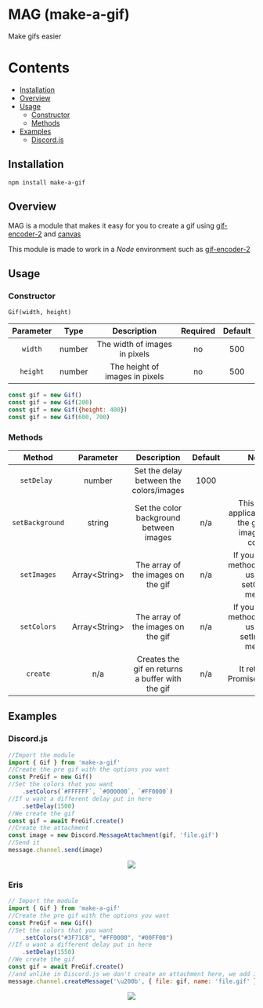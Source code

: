 # MAG (make-a-gif)

Make gifs easier

# Contents

- [Installation](#installation)
- [Overview](#overview)
- [Usage](#usage)
  - [Constructor](#constructor)
  - [Methods](#methods)
- [Examples](#expamples)
  - [Discord.js](#discord.js)

## Installation

```
npm install make-a-gif
```

## Overview

MAG is a module that makes it easy for you to create a gif using [gif-encoder-2](https://www.npmjs.com/package/gif-encoder-2) and [canvas](https://www.npmjs.com/package/canvas)

This module is made to work in a _Node_ environment such as [gif-encoder-2](https://www.npmjs.com/package/gif-encoder-2)

## Usage

### Constructor

`Gif(width, height)`

|   Parameter    |  Type   |          Description           | Required |  Default   |
| :------------: | :-----: | :----------------------------: | :------: | :--------: |
|    `width`     | number  | The width of images in pixels  |    no    |    500     |
|    `height`    | number  | The height of images in pixels |    no    |    500     |

```js
const gif = new Gif()
const gif = new Gif(200)
const gif = new Gif({height: 400})
const gif = new Gif(600, 700)
```

### Methods

|        Method        |    Parameter     |               Description               |    Default    |     Notes     |
| :------------------: | :--------------: | :-------------------------------------: | :-----------: |  :---------:  |
|      `setDelay `     |      number      | Set the delay between the colors/images |     1000      |               |
|    `setBackground`   |      string      | Set the color background between images |      n/a      |This is only applicated when the gif uses images not colors|
|      `setImages`     |   Array\<String>  |   The array of the images on the gif    |      n/a      |If you use this method you cant use the setColors method|
|      `setColors`     |   Array\<String>  |   The array of the images on the gif    |      n/a      |If you use this method you cant use the setImages method|
|       `create`       |       n/a        |Creates the gif en returns a buffer with the gif|      n/a      |It returns a Promise\<Buffer>|

## Examples

### Discord.js

```js
//Import the module
import { Gif } from 'make-a-gif'
//Create the pre gif with the options you want
const PreGif = new Gif()
//Set the colors that you want
    .setColors(`#FFFFFF`, `#000000`, `#FF0000`)
//If u want a different delay put in here
    .setDelay(1500)
//We create the gif
const gif = await PreGif.create()
//Create the attachment
const image = new Discord.MessageAttachment(gif, 'file.gif')
//Send it
message.channel.send(image)
```

<p align="center">
<img src="https://cdn.discordapp.com/attachments/803346384144433154/805488370926354464/file.gif" />
</p>

### Eris

```js
// Import the module
import { Gif } from 'make-a-gif'
//Create the pre gif with the options you want
const PreGif = new Gif()
//Set the colors that you want
    .setColors("#3F71C8", "#FF0000", "#00FF00")
//If u want a different delay put in here
    .setDelay(1550)
//We create the gif
const gif = await PreGif.create()
//and unlike in Discord.js we don't create an attachment here, we add it in the createMessage options
message.channel.createMessage('\u200b', { file: gif, name: 'file.gif' })
```

<p align="center">
<img src="https://cdn.discordapp.com/attachments/803024756865237016/805501067324162088/file.gif" />
</p>

